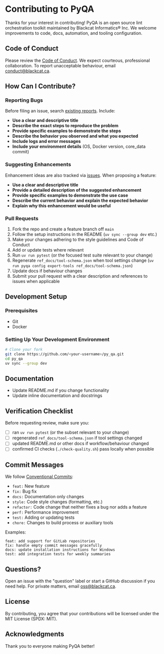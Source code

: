 <!-- SPDX-License-Identifier: MIT -->
<!-- Copyright (c) 2025 Blackcat Informatics® Inc. -->

# Contributing to PyQA

Thanks for your interest in contributing! PyQA is an open source lint orchestration toolkit maintained by Blackcat Informatics® Inc. We welcome improvements to code, docs, automation, and tooling configuration.

## Code of Conduct

Please review the [Code of Conduct](CODE_OF_CONDUCT.md). We expect courteous, professional collaboration. To report unacceptable behaviour, email [conduct@blackcat.ca](mailto:conduct@blackcat.ca).

## How Can I Contribute?

### Reporting Bugs

Before filing an issue, search [existing reports](https://github.com/paudley/py_qa/issues). Include:

* **Use a clear and descriptive title**
* **Describe the exact steps to reproduce the problem**
* **Provide specific examples to demonstrate the steps**
* **Describe the behavior you observed and what you expected**
* **Include logs and error messages**
* **Include your environment details** (OS, Docker version, core_data commit)

### Suggesting Enhancements

Enhancement ideas are also tracked via [issues](https://github.com/paudley/py_qa/issues). When proposing a feature:

* **Use a clear and descriptive title**
* **Provide a detailed description of the suggested enhancement**
* **Provide specific examples to demonstrate the use case**
* **Describe the current behavior and explain the expected behavior**
* **Explain why this enhancement would be useful**

### Pull Requests

1. Fork the repo and create a feature branch off `main`
2. Follow the setup instructions in the README (`uv sync --group dev` etc.)
3. Make your changes adhering to the style guidelines and Code of Conduct
4. Add or update tests where relevant
5. Run `uv run pytest` (or the focused test suite relevant to your change)
6. Regenerate `ref_docs/tool-schema.json` when tool settings change (`uv run pyqa config export-tools ref_docs/tool-schema.json`)
7. Update docs if behaviour changes
8. Submit your pull request with a clear description and references to issues when applicable

## Development Setup

### Prerequisites

- Git
- Docker

### Setting Up Your Development Environment

```bash
# Clone your fork
git clone https://github.com/<your-username>/py_qa.git
cd py_qa
uv sync --group dev
```

## Documentation

- Update README.md if you change functionality
- Update inline documentation and docstrings

## Verification Checklist

Before requesting review, make sure you:

- [ ] ran `uv run pytest` (or the subset relevant to your change)
- [ ] regenerated `ref_docs/tool-schema.json` if tool settings changed
- [ ] updated README.md or other docs if workflow/behaviour changed
- [ ] confirmed CI checks (`./check-quality.sh`) pass locally when possible

## Commit Messages

We follow [Conventional Commits](https://www.conventionalcommits.org/):

- `feat:` New feature
- `fix:` Bug fix
- `docs:` Documentation only changes
- `style:` Code style changes (formatting, etc.)
- `refactor:` Code change that neither fixes a bug nor adds a feature
- `perf:` Performance improvement
- `test:` Adding or updating tests
- `chore:` Changes to build process or auxiliary tools

Examples:
```
feat: add support for GitLab repositories
fix: handle empty commit messages gracefully
docs: update installation instructions for Windows
test: add integration tests for weekly summaries
```

## Questions?

Open an issue with the "question" label or start a GitHub discussion if you need help. For private matters, email [oss@blackcat.ca](mailto:oss@blackcat.ca).

## License

By contributing, you agree that your contributions will be licensed under the MIT License (SPDX: MIT).

## Acknowledgments

Thank you to everyone making PyQA better!
